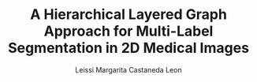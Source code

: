 ---
paperId: 32
author: Leissi Margarita Castaneda Leon
publicationauthor: Castaneda Leon, L. M.
title: A Hierarchical Layered Graph Approach for Multi-Label Segmentation in 2D Medical Images
pdf: Poster_Leissi_Castaneda.pdf
poster: --
alt: --
type: Poster
topic: Vision
link: --
conference: neurips
year: 2018
tags: neurips-2018
location: Montreal, Canada
---